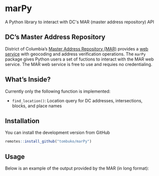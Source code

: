 # marPy
A Python library to interact with DC's MAR (master address repository) API

## DC’s Master Address Repository

District of Columbia’s [Master Address Repository
(MAR)](https://dcatlas.dcgis.dc.gov/mar/) provides a [web
service](https://opendata.dc.gov/pages/mar-webservices) with geocoding
and address verification operations. The `marPy` package gives Python users
a set of fuctions to interact with the MAR web service. The MAR web
service is free to use and requies no credentialing.

## What’s Inside?

Currently only the following function is implemented:

  - `find_location()`: Location query for DC addresses, intersections,
    blocks, and place names

## Installation

You can install the development version from GitHub

``` r
remotes::install_github("tombuko/marPy")
```

## Usage

Below is an example of the output provided by the MAR (in long
format):

``` r
 
```

    
 
